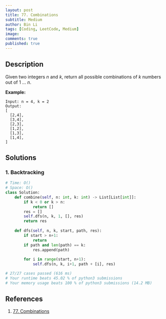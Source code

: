 ```yaml
---
layout: post
title: 77. Combinations
subtitle: Medium
author: Bin Li
tags: [Coding, LeetCode, Medium]
image: 
comments: true
published: true
---
```


## Description

Given two integers *n* and *k*, return all possible combinations of *k* numbers out of 1 ... *n*.

**Example:**

```
Input: n = 4, k = 2
Output:
[
  [2,4],
  [3,4],
  [2,3],
  [1,2],
  [1,3],
  [1,4],
]
```

## Solutions
### 1. Backtracking

```python
# Time: O()
# Space: O()
class Solution:
    def combine(self, n: int, k: int) -> List[List[int]]:
        if k < 0 or k > n:
            return []
        res = []
        self.dfs(n, k, 1, [], res)
        return res
    
    def dfs(self, n, k, start, path, res):
        if start > n+1:
            return
        if path and len(path) == k:
            res.append(path)
        
        for i in range(start, n+1):
            self.dfs(n, k, i+1, path + [i], res)

# 27/27 cases passed (616 ms)
# Your runtime beats 45.02 % of python3 submissions
# Your memory usage beats 100 % of python3 submissions (14.2 MB)
```

## References
1. [77. Combinations](https://leetcode.com/problems/combinations)